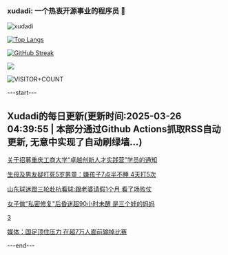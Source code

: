 ### xudadi: 一个热衷开源事业的程序员 👋

![xudadi](https://github-readme-stats-git-masterorgs-github-readme-stats-team.vercel.app/api?username=xudadi)

[![Top Langs](https://github-readme-stats.vercel.app/api/top-langs/?username=xudadi)](https://github.com/anuraghazra/github-readme-stats)

[![GitHub Streak](https://streak-stats.demolab.com?user=xudadi&locale=zh_Hans)](https://git.io/streak-stats)

![](https://raw.githubusercontent.com/xudadi/xudadi/main/assets/github-contribution-grid-snake.svg)

![VISITOR+COUNT](https://komarev.com/ghpvc/?username=xudadi&label=VISITOR+COUNT)


---start---

## Xudadi的每日更新(更新时间:2025-03-26 04:39:55 | 本部分通过Github Actions抓取RSS自动更新, 无意中实现了自动刷绿墙...)

[关于招募重庆工商大学“卓越创新人才实践营”学员的通知](https://www.gongkaoleida.com/article/2335621)

[生母及男友疑打死5岁男童：嫌孩子7点半不睡 4天打5次](https://m.163.com/news/article/JRH24KK705561G0D.html)

[山东球迷蹬三轮赴杭看球:跟老婆请假1个月 看了场败仗](https://m.163.com/news/article/JRHFHJ5H0514D3UH.html)

[女子做"私密修复"后昏迷超90小时未醒 是三个娃的妈妈](https://m.163.com/news/article/JRHDPSE20001899O.html)

[3](https://m.163.com/touch/news/sub/domestic)

[媒体：国足顶住压力 在超7万人面前输掉比赛](https://m.163.com/news/article/JRHDM14T0514BE2Q.html)

---end---
